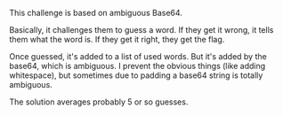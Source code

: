 This challenge is based on ambiguous Base64.

Basically, it challenges them to guess a word. If they get it wrong, it tells
them what the word is. If they get it right, they get the flag.

Once guessed, it's added to a list of used words. But it's added by the
base64, which is ambiguous. I prevent the obvious things (like adding
whitespace), but sometimes due to padding a base64 string is totally ambiguous.

The solution averages probably 5 or so guesses.
